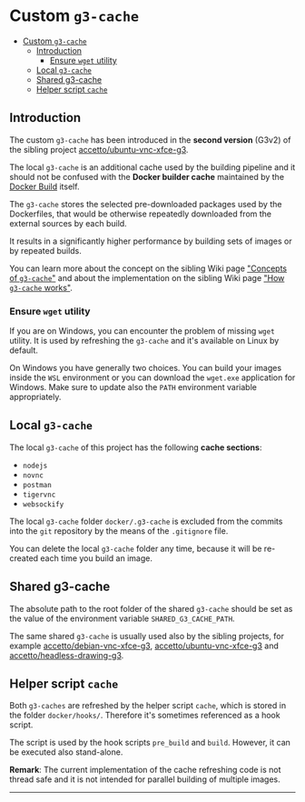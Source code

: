 # Custom `g3-cache`

- [Custom `g3-cache`](#custom-g3-cache)
  - [Introduction](#introduction)
    - [Ensure `wget` utility](#ensure-wget-utility)
  - [Local `g3-cache`](#local-g3-cache)
  - [Shared g3-cache](#shared-g3-cache)
  - [Helper script `cache`](#helper-script-cache)

## Introduction

The custom `g3-cache` has been introduced in the **second version** (G3v2) of the sibling project [accetto/ubuntu-vnc-xfce-g3][accetto-github-ubuntu-vnc-xfce-g3].

The local `g3-cache` is an additional cache used by the building pipeline and it should not be confused with the **Docker builder cache** maintained by the [Docker Build][docker-doc-docker-build] itself.

The `g3-cache` stores the selected pre-downloaded packages used by the Dockerfiles, that would be otherwise repeatedly downloaded from the external sources by each build.

It results in a significantly higher performance by building sets of images or by repeated builds.

You can learn more about the concept on the sibling Wiki page ["Concepts of `g3-cache`"][sibling-wiki-concepts-of-g3-cache] and about the implementation on the sibling Wiki page ["How `g3-cache` works"][sibling-wiki-how-g3-cache-works].

### Ensure `wget` utility

If you are on Windows, you can encounter the problem of missing `wget` utility. It is used by refreshing the `g3-cache` and it's available on Linux by default.

On Windows you have generally two choices. You can build your images inside the `WSL` environment or you can download the `wget.exe` application for Windows. Make sure to update also the `PATH` environment variable appropriately.

## Local `g3-cache`

The local `g3-cache` of this project has the following **cache sections**:

- `nodejs`
- `novnc`
- `postman`
- `tigervnc`
- `websockify`

The local `g3-cache` folder `docker/.g3-cache` is excluded from the commits into the `git` repository by the means of the `.gitignore` file.

You can delete the local `g3-cache` folder any time, because it will be re-created each time you build an image.

## Shared g3-cache

The absolute path to the root folder of the shared `g3-cache` should be set as the value of the environment variable `SHARED_G3_CACHE_PATH`.

The same shared `g3-cache` is usually used also by the sibling projects, for example [accetto/debian-vnc-xfce-g3][accetto-github-debian-vnc-xfce-g3], [accetto/ubuntu-vnc-xfce-g3][accetto-github-ubuntu-vnc-xfce-g3] and [accetto/headless-drawing-g3][accetto-github-headless-drawing-g3].

## Helper script `cache`

Both `g3-caches` are refreshed by the helper script `cache`, which is stored in the folder `docker/hooks/`. Therefore it's sometimes referenced as a hook script.

The script is used by the hook scripts `pre_build` and `build`. However, it can be executed also stand-alone.

**Remark**: The current implementation of the cache refreshing code is not thread safe and it is not intended for parallel building of multiple images.

***

[sibling-wiki-concepts-of-g3-cache]: https://github.com/accetto/ubuntu-vnc-xfce-g3/wiki/Concepts-of-g3-cache

[sibling-wiki-how-g3-cache-works]: https://github.com/accetto/ubuntu-vnc-xfce-g3/wiki/How-g3-cache-works

[accetto-github-debian-vnc-xfce-g3]: https://github.com/accetto/debian-vnc-xfce-g3/
[accetto-github-ubuntu-vnc-xfce-g3]: https://github.com/accetto/ubuntu-vnc-xfce-g3/
[accetto-github-headless-drawing-g3]: https://github.com/accetto/headless-drawing-g3

[docker-doc-docker-build]: https://docs.docker.com/develop/develop-images/build_enhancements/
